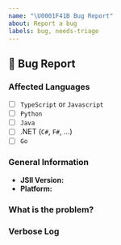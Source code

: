 ```yaml
---
name: "\U0001F41B Bug Report"
about: Report a bug
labels: bug, needs-triage
---
```


## :bug: Bug Report

### Affected Languages
<!--
Check the box (with an X) for any language runtime that you know is affected by
the reported bug. If you're uncertain whether a language is affected or not,
please leave the bux un-checked.
-->
- [ ] `TypeScript` or `Javascript`
- [ ] `Python`
- [ ] `Java`
- [ ] .NET (`C#`, `F#`, ...)
- [ ] `Go`

### General Information
* **JSII Version:** <!-- Output of `jsii --version` -->
* **Platform:**     <!-- `uname -a` (UNIX) / Version of Windows -->

### What is the problem?
<!--
Describe in as much detail as possible the problem that you have identified.
Whenever possible, add reference to the minimal reproduction of the issue, as
this will greatly help with identifying the root cause of the problem, and
ensuring a candidate fix is working.

If your minimal reprodiction is large, you may provide references to a [gist][1]
or any other publicly viewable location.
-->

### Verbose Log
<!--
* If your issue is with `jsii`: please provide the output of running `jsii` with
  the `--verbose` option.
* If your issue is with `jsii-pacmak`: please provide the output of running
  `jsii-pacmak` with the `--verbose` option.
* If your issue is when running generated code: please provide the output of
  running your program with the `JSII_DEBUG=1` environment variable being set.

If the output is very large, you may store it in a [gist][1]. In any case,
please review the contents of the log you are about to submit and edit any
confidential information out.

[1]: https://gist.github.com
-->

<!-- 
NOTE: If your bug is meets one of the following criteria, and is not recieving proper attention, please notify the team directly by commenting @TEAM-MEMBER, or messaging @TEAM-MEMBER on our [Slack](https://cdk.dev/):

* Breaking change in `Stable` construct library
* Potential security violation
* Bug impacts large number of users
* Bug impacts performance of entire CDK
-->
